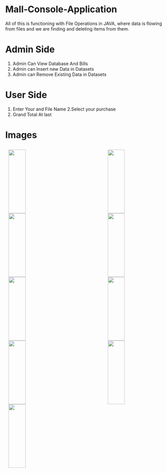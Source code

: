 # Mall-Console-Application
All of this is functioning with File Operations in JAVA, where data is flowing from files and we are finding and deleting items from them.

# Admin Side
1. Admin Can View Database And Bills
2. Admin can Insert new Data in Datasets
3. Admin can Remove Existing Data in Datasets

# User Side
1. Enter Your and File Name
2.Select your purchase
3. Grand Total At last

# Images

<div style="display: flex; flex-wrap: wrap; box-sizing: border-box; justify-content: space-between; align-items: stretch; padding: 10px;">
  <img src="https://user-images.githubusercontent.com/68009290/232302930-f9f912cc-25d4-4606-a59d-406558f93a5d.png" style="width: 33.33%; object-fit: cover; height: 200px; margin-right: 10px;">
  <img src="https://user-images.githubusercontent.com/68009290/232303106-c4466911-3b6b-4fb2-9524-8365637627c0.png" style="width: 33.33%; object-fit: cover; height: 200px; margin-right: 10px;">
  <img src="https://user-images.githubusercontent.com/68009290/232303106-c4466911-3b6b-4fb2-9524-8365637627c0.png" style="width: 33.33%; object-fit: cover; height: 200px; margin-right: 10px;">
  <img src="https://user-images.githubusercontent.com/68009290/232303263-459e9d46-819a-465e-ac7f-5cd0d2fbc961.png" style="width: 33.33%; object-fit: cover; height: 200px; margin-right: 10px;">
  <img src="https://user-images.githubusercontent.com/68009290/232303342-920a166b-561c-4c04-9803-f2db4da6454f.png" style="width: 33.33%; object-fit: cover; height: 200px; margin-right: 10px;">
  <img src="https://user-images.githubusercontent.com/68009290/232303437-15d96011-7e95-45b1-ba00-5ab4c381e307.png" style="width: 33.33%; object-fit: cover; height: 200px; margin-right: 10px;">
  <img src="https://user-images.githubusercontent.com/68009290/232303913-3266a384-47a2-48a0-a1c4-597c6fce30ec.png" style="width: 33.33%; object-fit: cover; height: 200px; margin-right: 10px;">
  <img src="https://user-images.githubusercontent.com/68009290/232304066-2bed81f9-3c43-4e09-982f-2e696291f5db.png" style="width: 33.33%; object-fit: cover; height: 200px; margin-right: 10px;">
  <img src="https://user-images.githubusercontent.com/68009290/232304143-cd1ec64e-8812-415e-9b19-9b6964eed973.png" style="width: 33.33%; object-fit: cover; height: 200px; margin-right: 10px;">
</div>








